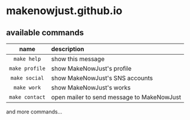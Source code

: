 # makenowjust.github.io

## available commands

| name            | description                                |
|:---------------:|:-------------------------------------------|
| `make help`     | show this message                          |
| `make profile`  | show MakeNowJust's profile                 |
| `make social`   | show MakeNowJust's SNS accounts            |
| `make work`     | show MakeNowJust's works                   |
| `make contact`  | open mailer to send message to MakeNowJust |

and more commands...
